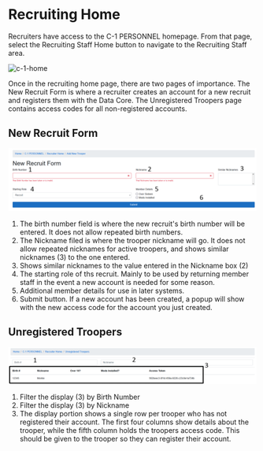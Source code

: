 <!-- docs/c1/recruiting.md -->
# Recruiting Home
Recruiters have access to the C-1 PERSONNEL homepage. From that page, select the Recruiting Staff Home button to navigate to the Recruiting Staff area.

![c-1-home](../_media/recruiting/c1_home_recruiting.png)

Once in the recruiting home page, there are two pages of importance. The New Recruit Form is where a recruiter creates an account for a new recruit and registers them with the Data Core. The Unregistered Troopers page contains access codes for all non-registered accounts.

## New Recruit Form

![new-recruit-form](../_media/recruiting/new_recruit_form.png)

1. The birth number field is where the new recruit's birth number will be entered. It does not allow repeated birth numbers.
2. The Nickname filed is where the trooper nickname will go. It does not allow repeated nicknames for active troopers, and shows similar nicknames (3) to the one entered.
3. Shows similar nicknames to the value entered in the Nickname box (2)
4. The starting role of ths recruit. Mainly to be used by returning member staff in the event a new account is needed for some reason.
5. Additional member details for use in later systems.
6. Submit button. If a new account has been created, a popup will show with the new access code for the account you just created.

## Unregistered Troopers

![unregistered-troopers-page](../_media/recruiting/unregistered_troopers.png)

1. Filter the display (3) by Birth Number
2. Filter the display (3) by Nickname
3. The display portion shows a single row per trooper who has not registered their account. The first four columns show details about the trooper, while the fifth column holds the troopers access code. This should be given to the trooper so they can register their account.